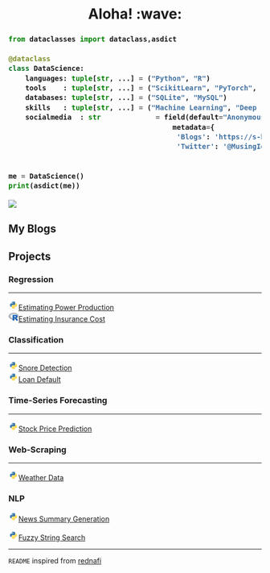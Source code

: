 <h1 align='center'> Aloha! :wave:</h1>


<h3>
    
```python
from dataclasses import dataclass,asdict
 
@dataclass
class DataScience:
    languages: tuple[str, ...] = ("Python", "R")
    tools    : tuple[str, ...] = ("ScikitLearn", "PyTorch", "SpaCy","HuggingFace", "Scrapy")
    databases: tuple[str, ...] = ("SQLite", "MySQL")
    skills   : tuple[str, ...] = ("Machine Learning", "Deep Learning", "Forecasting", "NLP", "Statistics")
    socialmedia  : str             = field(default="Anonymous!", 
                                       metadata={
                                        'Blogs': 'https://s-b-iqbal.github.io/Reflexione/',
                                        'Twitter': '@MusingIqbal'})


me = DataScience()
print(asdict(me))
```
</h3>

<a href="https://github.com/S-B-Iqbal/S-B-Iqbal">
  <img align="center" src="https://github-readme-stats.vercel.app/api?username=S-B-Iqbal&custom_title=My Github Stats&hide=prs&show_icons=true&theme=algolia"  />
</a>

## My Blogs

<!-- BLOGPOSTS:START -->
<!-- BLOGPOSTS:END -->


## Projects

### Regression
****
<code><img height="20" src="https://raw.githubusercontent.com/github/explore/80688e429a7d4ef2fca1e82350fe8e3517d3494d/topics/python/python.png"></code>[Estimating Power Production](https://github.com/S-B-Iqbal/Predicting-Power-Output-of-a-combined-cycle-power-plant.)    
<code><img height="20" src="https://raw.githubusercontent.com/github/explore/80688e429a7d4ef2fca1e82350fe8e3517d3494d/topics/r/r.png"></code>[Estimating Insurance Cost](https://github.com/S-B-Iqbal/Estimating-insurance-costs)    

### Classification
****
<code><img height="20" src="https://raw.githubusercontent.com/github/explore/80688e429a7d4ef2fca1e82350fe8e3517d3494d/topics/python/python.png"></code>[Snore Detection](https://github.com/S-B-Iqbal/Spindle-Detection)    
<code><img height="20" src="https://raw.githubusercontent.com/github/explore/80688e429a7d4ef2fca1e82350fe8e3517d3494d/topics/python/python.png"></code>[Loan Default](https://github.com/S-B-Iqbal/German-Credit-Data-Analysis)    

### Time-Series Forecasting
***
<code><img height="20" src="https://raw.githubusercontent.com/github/explore/80688e429a7d4ef2fca1e82350fe8e3517d3494d/topics/python/python.png"></code>[Stock Price Prediction](https://github.com/S-B-Iqbal/Rendezvous-with-Time-Series-Forecasting)    

### Web-Scraping
***
<code><img height="20" src="https://raw.githubusercontent.com/github/explore/80688e429a7d4ef2fca1e82350fe8e3517d3494d/topics/python/python.png"></code>[Weather Data](https://github.com/S-B-Iqbal/A-Hard-Rains-a-Gonna-Fall)
### NLP
<code><img height="20" src="https://raw.githubusercontent.com/github/explore/80688e429a7d4ef2fca1e82350fe8e3517d3494d/topics/python/python.png"></code>[News Summary Generation](https://github.com/S-B-Iqbal/Inshorts-on-steroids)

<code><img height="20" src="https://raw.githubusercontent.com/github/explore/80688e429a7d4ef2fca1e82350fe8e3517d3494d/topics/python/python.png"></code>[Fuzzy String Search](https://github.com/S-B-Iqbal/The-subtle-art-of-not-giving-a-Fuzz)
***
    

<!--
**S-B-Iqbal/S-B-Iqbal** is a ✨ _special_ ✨ repository because its `README.md` (this file) appears on your GitHub profile.

Here are some ideas to get you started:

- 🔭 I’m currently working on ...
- 🌱 I’m currently learning ...
- 👯 I’m looking to collaborate on ...
- 🤔 I’m looking for help with ...
- 💬 Ask me about ...
- 📫 How to reach me: ...
- 😄 Pronouns: ...
- ⚡ Fun fact: ...
-->


`README` inspired from [rednafi](https://github.com/rednafi)
